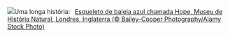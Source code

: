 ![](https://www.bing.com/th?id=OHR.MuseumWhale_PT-BR0044062488_UHD.jpg&w=1000)Uma longa história:&nbsp;&ensp;[Esqueleto de baleia azul chamada Hope, Museu de História Natural, Londres, Inglaterra (© Bailey-Cooper Photography/Alamy Stock Photo)](https://www.bing.com/th?id=OHR.MuseumWhale_PT-BR0044062488_UHD.jpg)
<br><br/>
